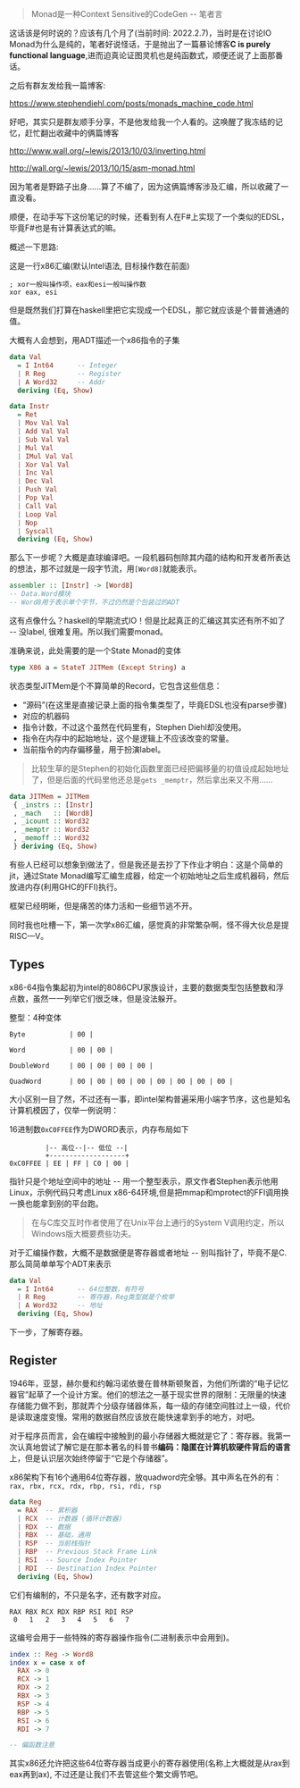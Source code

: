 > Monad是一种Context Sensitive的CodeGen -- 笔者言

这话该是何时说的？应该有几个月了(当前时间: 2022.2.7)，当时是在讨论IO Monad为什么是纯的，笔者好说怪话，于是抛出了一篇暴论博客**C is purely functional language**,进而迫真论证图灵机也是纯函数式，顺便还说了上面那番话。

之后有群友发给我一篇博客:

https://www.stephendiehl.com/posts/monads_machine_code.html

好吧，其实只是群友顺手分享，不是他发给我一个人看的。这唤醒了我冻结的记忆，赶忙翻出收藏中的俩篇博客

http://www.wall.org/~lewis/2013/10/03/inverting.html

http://wall.org/~lewis/2013/10/15/asm-monad.html

因为笔者是野路子出身......算了不编了，因为这俩篇博客涉及汇编，所以收藏了一直没看。

顺便，在动手写下这份笔记的时候，还看到有人在F#上实现了一个类似的EDSL，毕竟F#也是有计算表达式的嘛。

概述一下思路:

这是一行x86汇编(默认Intel语法, 目标操作数在前面)

```assembly
; xor一般叫操作项，eax和esi一般叫操作数
xor eax, esi
```

但是既然我们打算在haskell里把它实现成一个EDSL，那它就应该是个普普通通的值。

大概有人会想到，用ADT描述一个x86指令的子集

```haskell
data Val
  = I Int64      -- Integer
  | R Reg        -- Register
  | A Word32     -- Addr
  deriving (Eq, Show)

data Instr
  = Ret
  | Mov Val Val
  | Add Val Val
  | Sub Val Val
  | Mul Val
  | IMul Val Val
  | Xor Val Val
  | Inc Val
  | Dec Val
  | Push Val
  | Pop Val
  | Call Val
  | Loop Val
  | Nop
  | Syscall
  deriving (Eq, Show)
```

那么下一步呢？大概是直球编译吧。一段机器码刨除其内蕴的结构和开发者所表达的想法，那不过就是一段字节流，用`[Word8]`就能表示。

```haskell
assembler :: [Instr] -> [Word8]
-- Data.Word模块
-- Word8用于表示单个字节，不过仍然是个包装过的ADT
```

这有点像什么？haskell的早期流式IO！但是比起真正的汇编这其实还有所不如了 -- 没label, 很难复用。所以我们需要monad。

准确来说，此处需要的是一个State Monad的变体

```haskell
type X86 a = StateT JITMem (Except String) a
```

状态类型JITMem是个不算简单的Record，它包含这些信息：

+ “源码”(在这里是直接记录上面的指令集类型了，毕竟EDSL也没有parse步骤)
+ 对应的机器码
+ 指令计数，不过这个虽然在代码里有，Stephen Diehl却没使用。
+ 指令在内存中的起始地址，这个是逻辑上不应该改变的常量。
+ 当前指令的内存偏移量，用于扮演label。
  
> 比较生草的是Stephen的初始化函数里面已经把偏移量的初值设成起始地址了，但是后面的代码里他还总是`gets _memptr`，然后拿出来又不用......

```haskell
data JITMem = JITMem
 { _instrs :: [Instr]
 , _mach   :: [Word8]
 , _icount :: Word32
 , _memptr :: Word32
 , _memoff :: Word32
 } deriving (Eq, Show)
```

有些人已经可以想象到做法了，但是我还是去抄了下作业才明白：这是个简单的jit，通过State Monad编写汇编生成器，给定一个初始地址之后生成机器码，然后放进内存(利用GHC的FFI)执行。

框架已经明晰，但是痛苦的体力活和一些细节逃不开。

同时我也吐槽一下，第一次学x86汇编，感觉真的非常繁杂啊，怪不得大伙总是提RISC—V。

## Types

x86-64指令集起初为intel的8086CPU家族设计，主要的数据类型包括整数和浮点数，虽然一一列举它们很乏味，但是没法躲开。

整型：4种变体

```
Byte           | 00 |

Word           | 00 | 00 |  

DoubleWord     | 00 | 00 | 00 | 00 |

QuadWord       | 00 | 00 | 00 | 00 | 00 | 00 | 00 | 00 |
```

大小区别一目了然，不过还有一事，即intel架构普遍采用小端字节序，这也是知名计算机模因了，仅举一例说明：

16进制数`0xC0FFEE`作为DWORD表示，内存布局如下

```
         |-- 高位--|-- 低位 --|
         +-------------------+
0xC0FFEE | EE | FF | C0 | 00 |
```

指针只是个地址空间中的地址 -- 用一个整型表示，原文作者Stephen表示他用Linux，示例代码只考虑Linux x86-64环境,但是把mmap和mprotect的FFI调用换一换也能拿到别的平台跑。

> 在与C库交互时作者使用了在Unix平台上通行的System V调用约定，所以Windows版大概要费些功夫。

对于汇编操作数，大概不是数据便是寄存器或者地址 -- 别叫指针了，毕竟不是C. 那么简简单单写个ADT来表示

```haskell
data Val
  = I Int64      -- 64位整数，有符号
  | R Reg        -- 寄存器，Reg类型就是个枚举
  | A Word32     -- 地址
  deriving (Eq, Show)
```

下一步，了解寄存器。

## Register

1946年，亚瑟，赫尔曼和约翰冯诺依曼在普林斯顿聚首，为他们所谓的“电子记忆器官”起草了一个设计方案。他们的想法之一基于现实世界的限制：无限量的快速存储能力做不到，那就弄个分级存储器体系，每一级的存储空间胜过上一级，代价是读取速度变慢。常用的数据自然应该放在能快速拿到手的地方，对吧。

对于程序员而言，会在编程中接触到的最小存储器大概就是它了：寄存器。我第一次认真地尝试了解它是在那本著名的科普书**编码：隐匿在计算机软硬件背后的语言**上，但是认识层次始终停留于“它是个存储器”。

x86架构下有16个通用64位寄存器，放quadword完全够。其中声名在外的有：`rax, rbx, rcx, rdx, rbp, rsi, rdi, rsp`

```haskell
data Reg
  = RAX  -- 累积器
  | RCX  -- 计数器 (循环计数器)
  | RDX  -- 数据
  | RBX  -- 基础，通用
  | RSP  -- 当前栈指针
  | RBP  -- Previous Stack Frame Link
  | RSI  -- Source Index Pointer
  | RDI  -- Destination Index Pointer
  deriving (Eq, Show)
```

它们有编制的，不只是名字，还有数字对应。

```
RAX RBX RCX	RDX	RBP	RSI	RDI	RSP
 0	 1	 2	 3	 4	 5	 6	 7
```

这编号会用于一些特殊的寄存器操作指令(二进制表示中会用到)。

```haskell
index :: Reg -> Word8
index x = case x of
  RAX -> 0
  RCX -> 1
  RDX -> 2
  RBX -> 3
  RSP -> 4
  RBP -> 5
  RSI -> 6
  RDI -> 7

-- 偏函数注意
```

其实x86还允许把这些64位寄存器当成更小的寄存器使用(名称上大概就是从rax到eax再到ax), 不过还是让我们不去管这些个繁文缛节吧。

